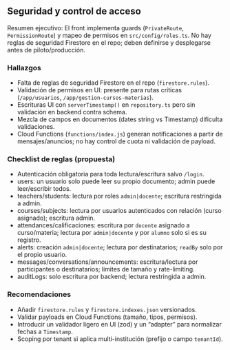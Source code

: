 ## Seguridad y control de acceso

Resumen ejecutivo: El front implementa guards (`PrivateRoute`, `PermissionRoute`) y mapeo de permisos en `src/config/roles.ts`. No hay reglas de seguridad Firestore en el repo; deben definirse y desplegarse antes de piloto/producción.

### Hallazgos

- Falta de reglas de seguridad Firestore en el repo (`firestore.rules`).
- Validación de permisos en UI: presente para rutas críticas (`/app/usuarios`, `/app/gestion-cursos-materias`).
- Escrituras UI con `serverTimestamp()` en `repository.ts` pero sin validación en backend contra schema.
- Mezcla de campos en documentos (dates string vs Timestamp) dificulta validaciones.
- Cloud Functions (`functions/index.js`) generan notificaciones a partir de mensajes/anuncios; no hay control de cuota ni validación de payload.

### Checklist de reglas (propuesta)

- Autenticación obligatoria para toda lectura/escritura salvo `/login`.
- users: un usuario solo puede leer su propio documento; admin puede leer/escribir todos.
- teachers/students: lectura por roles `admin|docente`; escritura restringida a admin.
- courses/subjects: lectura por usuarios autenticados con relación (curso asignado); escritura admin.
- attendances/calificaciones: escritura por `docente` asignado a curso/materia; lectura por `admin|docente` y por `alumno` solo si es su registro.
- alerts: creación `admin|docente`; lectura por destinatarios; `readBy` solo por el propio usuario.
- messages/conversations/announcements: escritura/lectura por participantes o destinatarios; límites de tamaño y rate-limiting.
- auditLogs: solo escritura por backend; lectura restringida a admin.

### Recomendaciones

- Añadir `firestore.rules` y `firestore.indexes.json` versionados.
- Validar payloads en Cloud Functions (tamaño, tipos, permisos).
- Introducir un validador ligero en UI (zod) y un “adapter” para normalizar fechas a `Timestamp`.
- Scoping por tenant si aplica multi-institución (prefijo o campo `tenantId`).


